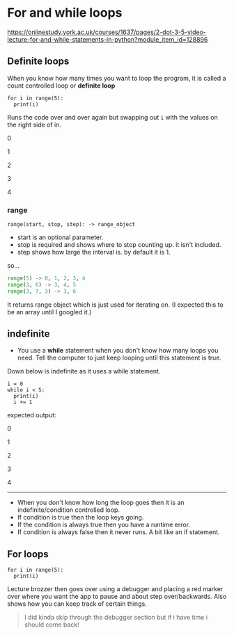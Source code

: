 # For and while loops

https://onlinestudy.york.ac.uk/courses/1637/pages/2-dot-3-5-video-lecture-for-and-while-statements-in-python?module_item_id=128896

## Definite loops

When you know how many times you want to loop the program, it is called a count controlled loop or **definite loop**

```
for i in range(5):
  print(i)
```

Runs the code over and over again but swapping out `i` with the values on the right side of in.

0

1

2

3

4

### range

`range(start, stop, step): -> range_object`

- start is an optional parameter.
- stop is required and shows where to stop counting up. it isn't included.
- step shows how large the interval is. by default it is 1.

so...

```py
range(5) -> 0, 1, 2, 3, 4
range(3, 6) -> 3, 4, 5
range(3, 7, 3) -> 3, 6
```

It returns range object which is just used for iterating on. (I expected this to be an array until I googled it.)

## indefinite

- You use a **while** statement when you don't know how many loops you need. Tell the computer to just keep looping until this statement is true.

Down below is indefinite as it uses a while statement.

```
i = 0
while i < 5:
  print(i)
  i += 1
```

expected output:

0

1

2

3

4

---

- When you don't know how long the loop goes then it is an indefinite/condition controlled loop.
- If condition is true then the loop keys going.
- If the condition is always true then you have a runtime error.
- If condition is always false then it never runs. A bit like an if statement.

## For loops

```
for i in range(5):
  print(i)
```

Lecture brozzer then goes over using a debugger and placing a red marker over where you want the app to pause and about step over/backwards. Also shows how you can keep track of certain things.

> I did kinda skip through the debugger section but if i have time i should come back!